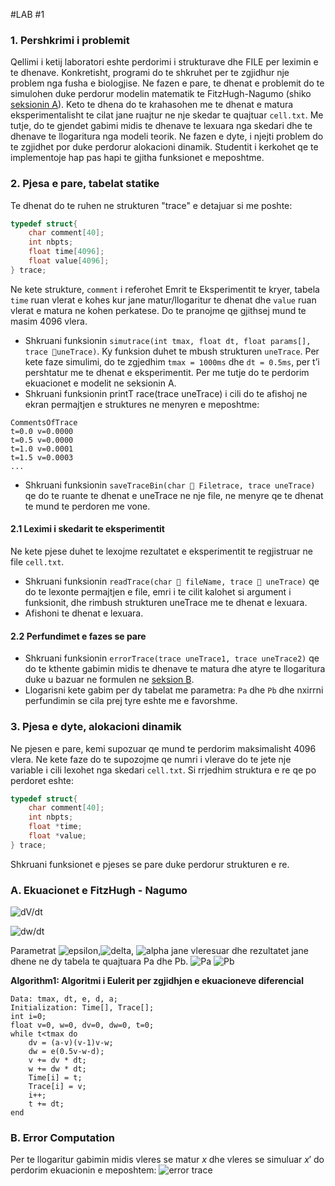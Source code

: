 #LAB #1

### 1. Pershkrimi i problemit
Qellimi i ketij laboratori eshte perdorimi i strukturave dhe FILE per leximin e te dhenave. Konkretisht, programi do te shkruhet per te zgjidhur nje problem nga fusha e biologjise.
Ne fazen e pare, te dhenat e problemit do te simulohen duke perdorur modelin matematik te FitzHugh-Nagumo (shiko [seksionin A](#a-ekuacionet-e-fitzhugh-nagumo)). Keto te dhena do te krahasohen me te dhenat e matura eksperimentalisht te cilat jane ruajtur ne nje skedar te quajtuar `cell.txt`. Me tutje, do te gjendet gabimi midis te dhenave te lexuara nga skedari dhe
te dhenave te llogaritura nga modeli teorik.
Ne fazen e dyte, i njejti problem do te zgjidhet por duke perdorur alokacioni dinamik. Studentit i kerkohet qe te implementoje hap pas hapi te gjitha funksionet e meposhtme.

### 2. Pjesa e pare, tabelat statike
Te dhenat do te ruhen ne strukturen "trace" e detajuar si me poshte:
```C
typedef struct{
	char comment[40];
	int nbpts;
	float time[4096];
	float value[4096];
} trace;
```

Ne kete strukture, `comment` i referohet Emrit te Eksperimentit te kryer, tabela `time` ruan vlerat e kohes kur jane matur/llogaritur te dhenat dhe `value` ruan vlerat e matura ne kohen perkatese. Do te pranojme qe gjithsej mund te masim 4096 vlera.

 - Shkruani funksionin `simutrace(int tmax, float dt, float params[], trace uneTrace)`. Ky funksion duhet te mbush strukturen `uneTrace`. Per kete faze simulimi, do te zgjedhim `tmax = 1000ms` dhe `dt = 0.5ms`, per t’i pershtatur me te dhenat e eksperimentit. Per me tutje do te perdorim ekuacionet e modelit ne seksionin A.
 - Shkruani funksionin printT race(trace uneTrace) i cili do te afishoj ne ekran permajtjen e struktures ne menyren e meposhtme:
```
CommentsOfTrace
t=0.0 v=0.0000
t=0.5 v=0.0000
t=1.0 v=0.0001
t=1.5 v=0.0003
...
```
 - Shkruani funksionin `saveTraceBin(char  Filetrace, trace uneTrace)` qe do te ruante te dhenat e uneTrace ne nje file, ne menyre qe te dhenat te mund te perdoren me vone.

#### 2.1 Leximi i skedarit te eksperimentit
Ne kete pjese duhet te lexojme rezultatet e eksperimentit te regjistruar ne file `cell.txt`.

 - Shkruani funksionin `readTrace(char  fileName, trace  uneTrace)` qe do te lexonte permajtjen e file, emri i te cilit kalohet si argument i funksionit, dhe rimbush strukturen uneTrace me te dhenat e lexuara.
 - Afishoni te dhenat e lexuara.

#### 2.2 Perfundimet e fazes se pare

 - Shkruani funksionin `errorTrace(trace uneTrace1, trace uneTrace2)` qe do te kthente gabimin midis te dhenave te matura dhe atyre te llogaritura duke u bazuar ne formulen ne [seksion B](#b-error-computation).
 - Llogarisni kete gabim per dy tabelat me parametra: `Pa` dhe `Pb` dhe nxirrni perfundimin se cila prej tyre eshte me e favorshme.


### 3. Pjesa e dyte, alokacioni dinamik
Ne pjesen e pare, kemi supozuar qe mund te perdorim maksimalisht 4096 vlera. Ne kete faze do te supozojme qe numri i vlerave do te jete nje variable i cili lexohet nga skedari `cell.txt`. Si rrjedhim struktura e re qe po perdoret eshte:

```C
typedef struct{
	char comment[40];
	int nbpts;
	float *time;
	float *value;
} trace;
```

Shkruani funksionet e pjeses se pare duke perdorur strukturen e re.

### A. Ekuacionet e FitzHugh - Nagumo
![dV/dt](http://www.sciweavers.org/upload/Tex2Img_1427970833/render.png)

![dw/dt](http://www.sciweavers.org/upload/Tex2Img_1427970754/render.png)

Parametrat ![epsilon](http://www.sciweavers.org/upload/Tex2Img_1427970900/render.png),![delta](http://www.sciweavers.org/upload/Tex2Img_1427970938/render.png), ![alpha](http://www.sciweavers.org/upload/Tex2Img_1427970951/render.png) jane vleresuar dhe rezultatet jane dhene ne dy tabela te quajtuara
Pa dhe Pb. 
![Pa](http://www.sciweavers.org/upload/Tex2Img_1427970857/render.png)
![Pb](http://www.sciweavers.org/upload/Tex2Img_1427970881/render.png)

**Algorithm1: Algoritmi i Eulerit per zgjidhjen e ekuacioneve diferencial**
```
Data: tmax, dt, e, d, a;
Initialization: Time[], Trace[];
int i=0;
float v=0, w=0, dv=0, dw=0, t=0;
while t<tmax do
	dv = (a-v)(v-1)v-w;
	dw = e(0.5v-w-d);
	v += dv * dt;
	w += dw * dt;
	Time[i] = t;
	Trace[i] = v;
	i++;
	t += dt;
end
```

### B. Error Computation
Per te llogaritur gabimin midis vleres se matur $x$ dhe vleres se simuluar ${x}'$ do perdorim ekuacionin e meposhtem:
![error trace](http://www.sciweavers.org/upload/Tex2Img_1427970967/render.png)
